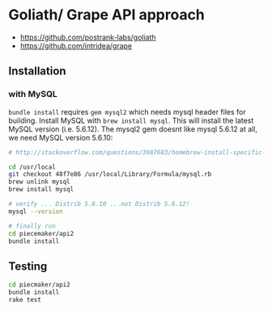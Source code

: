 # Goliath/ Grape API approach

 * https://github.com/postrank-labs/goliath
 * https://github.com/intridea/grape

## Installation

### with MySQL

```bundle install``` requires ```gem mysql2``` which needs mysql header files for building. Install MySQL with ```brew install mysql```. This will install the latest MySQL version (i.e. 5.6.12). The mysql2 gem doesnt like mysql 5.6.12 at all, we need MySQL version 5.6.10:

```bash
# http://stackoverflow.com/questions/3987683/homebrew-install-specific-version-of-formula

cd /usr/local
git checkout 48f7e86 /usr/local/Library/Formula/mysql.rb
brew unlink mysql
brew install mysql

# verify ... Distrib 5.6.10 ...not Distrib 5.6.12!
mysql --version

# finally run 
cd piecemaker/api2
bundle install
```


## Testing
```bash
cd piecmaker/api2
bundle install
rake test
```

